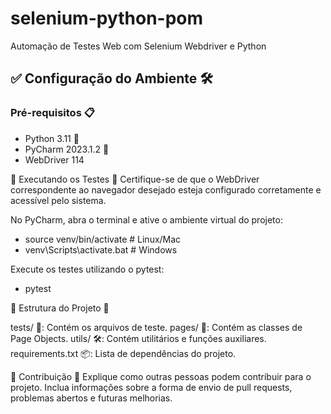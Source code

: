 # selenium-python-pom
Automação de Testes Web com Selenium Webdriver e Python

## ✅ Configuração do Ambiente 🛠️
### Pré-requisitos 📋

- Python 3.11 🐍
- PyCharm 2023.1.2 🚀
- WebDriver 114

🚀 Executando os Testes 🧪
Certifique-se de que o WebDriver correspondente ao navegador desejado esteja configurado corretamente e acessível pelo sistema.

No PyCharm, abra o terminal e ative o ambiente virtual do projeto:
- source venv/bin/activate  # Linux/Mac
- venv\Scripts\activate.bat  # Windows

Execute os testes utilizando o pytest:

- pytest


📁 Estrutura do Projeto 📂


tests/ 🧪: Contém os arquivos de teste.
pages/ 📄: Contém as classes de Page Objects.
utils/ 🛠️: Contém utilitários e funções auxiliares.
requirements.txt 📦: Lista de dependências do projeto.


🤝 Contribuição 🌟
Explique como outras pessoas podem contribuir para o projeto. Inclua informações sobre a forma de envio de pull requests, problemas abertos e futuras melhorias.

